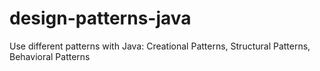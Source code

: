 # design-patterns-java
Use different patterns with Java: Creational Patterns, Structural Patterns, Behavioral Patterns
